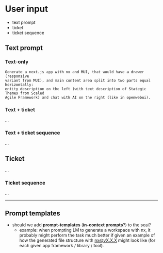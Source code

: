 # User input

- text prompt
- ticket
- ticket sequence

## Text prompt

### Text-only

```
Generate a next.js app with nx and MUI, that would have a drawer (responsive 
variant from MUI), and main content area split into two parts equal horizontally: 
entity description on the left (with text description of Stategic Themes from Scaled 
Agile Framework) and chat with AI on the right (like in openwebui).
```

### Text + ticket
...

### Text + ticket sequence
...

## Ticket

...

### Ticket sequence

...

---

## Prompt templates

- should we add **prompt-templates** (**in-context prompts**?) to the seai?
    - example: when prompting LM to generate a workspace with nx, it probably might perform the task much better if given an example of how the generated file structure with nx@vX.X.X might look like (for each given app framework / library / tool).
